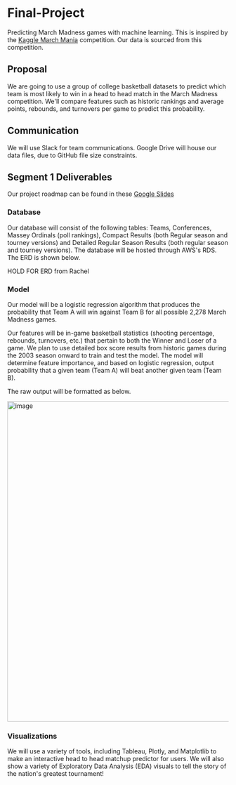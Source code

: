 # Final-Project
Predicting March Madness games with machine learning. This is inspired by the [Kaggle March Mania](https://www.kaggle.com/c/mens-march-mania-2022) competition. Our data is sourced from this competition.

## Proposal
We are going to use a group of college basketball datasets to predict which team is most likely to win in a head to head match in the March Madness competition.  We'll compare features such as historic rankings and average points, rebounds, and turnovers per game to predict this probability.

## Communication 
We will use Slack for team communications. 
Google Drive will house our data files, due to GitHub file size constraints. 

## Segment 1 Deliverables
Our project roadmap can be found in these [Google Slides](https://docs.google.com/presentation/d/1cj5roKmtqg1G50iBWTQ_k9QtFI_a5Rb9JQhdKWZx1qg/edit#slide=id.g127d0f87571_0_5)

### Database
Our database will consist of the following tables: Teams, Conferences, Massey Ordinals (poll rankings), Compact Results (both Regular season and tourney versions) and Detailed Regular Season Results (both regular season and tourney versions). The database will be hosted through AWS's RDS. The ERD is shown below.

HOLD FOR ERD from Rachel

### Model
Our model will be a logistic regression algorithm that produces the probability that Team A will win against Team B for all possible 2,278 March Madness games. 

Our features will be in-game basketball statistics (shooting percentage, rebounds, turnovers, etc.) that pertain to both the Winner and Loser of a game. We plan to use detailed box score results from historic games during the 2003 season onward to train and test the model.  The model will determine feature importance, and based on logistic regression, output probability that a given team (Team A) will beat another given team (Team B).

The raw output will be formatted as below.

<img width="730" alt="image" src="https://user-images.githubusercontent.com/93338132/167050740-f49f2dfd-620a-429d-b491-a1b846b53ce0.png">


### Visualizations
We will use a variety of tools, including Tableau, Plotly, and Matplotlib to make an interactive head to head matchup predictor for users. We will also show a variety of Exploratory Data Analysis (EDA) visuals to tell the story of the nation's greatest tournament!
